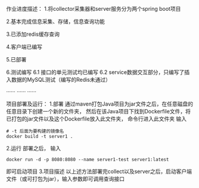 作业进度描述：
1.将collector采集器和server服务分为两个spring boot项目

2.基本完成信息采集、存储，信息查询功能

3.已添加redis缓存查询

4.客户端已编写

5.已部署

6.测试编写
   6.1 接口的单元测试均已编写
   6.2 service数据交互部分，只编写了插入数据的MySQL测试（编写的Redis未通过）


······
······
······

项目部署及运行：
1.部署
通过maven打包Java项目为jar文件之后，在任意磁盘的任意目录下创建一个新的文件夹，
然后在该Java项目下找到Dockerfile文件，将已打包的jar文件以及这个Dockerfile放入此文件夹，
命令行进入此文件夹
输入
```
# -t 后面为要构建的镜像名
docker build -t server1 .
```
2.运行
部署之后，
输入
```
docker run -d -p 8080:8080 --name server1-test server1:latest
```
即可启动项目
3.项目描述
以上述方法部署完collect以及server之后，启动客户端文件（或可打包为jar），输入参数即可调用查询接口
